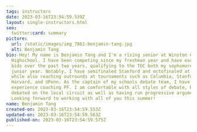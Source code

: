 ```yaml
---
tags: instructors
date: 2023-03-16T23:54:59.539Z
layout: single-instructors.html
seo:
  twitter:card: summary
picture:
  url: /static/images/img_7861-benjamin-tang.jpg
  alt: Benjamin Tang
bio: Hey! My name is Benjamin Tang and I'm a rising senior at Winston Churchill
  Highschool. I have been competing since my freshman year and have earned four
  bids over the past two years, qualifying to the TOC both my sophomore and
  junior year. Notably, I have semifinaled Stanford and octofinaled at Durham,
  while also reaching outrounds at tournaments such as Columbia, Stanford,
  Harvard, and UPenn. As the captain of my schools debate team, I have plenty of
  experience coaching PF. I am comfortable with all styles of debate, having
  debated on the local circuit as well as having run progressive arguments.
  Looking forward to working with all of you this summer!
name: Benjamin Tang
created-on: 2023-03-16T23:54:59.553Z
updated-on: 2023-03-16T23:54:59.563Z
published-on: 2023-03-16T23:54:59.575Z
---
```

